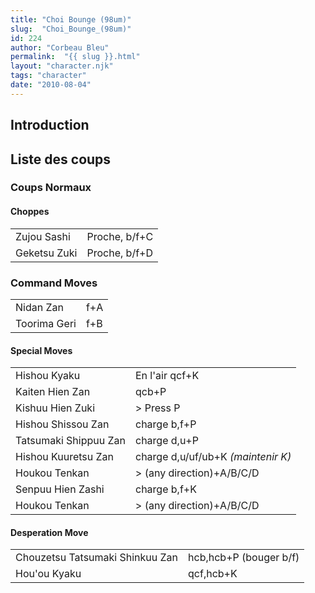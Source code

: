 ```yaml
---
title: "Choi Bounge (98um)"
slug:  "Choi_Bounge_(98um)"
id: 224
author: "Corbeau Bleu"
permalink:  "{{ slug }}.html"
layout: "character.njk"
tags: "character"
date: "2010-08-04"
---
```


## Introduction

## Liste des coups

### Coups Normaux

#### Choppes

|              |               |
|--------------|---------------|
| Zujou Sashi  | Proche, b/f+C |
| Geketsu Zuki | Proche, b/f+D |

### Command Moves

|              |     |
|--------------|-----|
| Nidan Zan    | f+A |
| Toorima Geri | f+B |

#### Special Moves

|                       |                                    |
|-----------------------|------------------------------------|
| Hishou Kyaku          | En l'air qcf+K                     |
| Kaiten Hien Zan       | qcb+P                              |
| Kishuu Hien Zuki      | \> Press P                         |
| Hishou Shissou Zan    | charge b,f+P                       |
| Tatsumaki Shippuu Zan | charge d,u+P                       |
| Hishou Kuuretsu Zan   | charge d,u/uf/ub+K *(maintenir K)* |
| Houkou Tenkan         | \> (any direction)+A/B/C/D         |
| Senpuu Hien Zashi     | charge b,f+K                       |
| Houkou Tenkan         | \> (any direction)+A/B/C/D         |

#### Desperation Move

|                                 |                        |
|---------------------------------|------------------------|
| Chouzetsu Tatsumaki Shinkuu Zan | hcb,hcb+P (bouger b/f) |
| Hou'ou Kyaku                    | qcf,hcb+K              |
